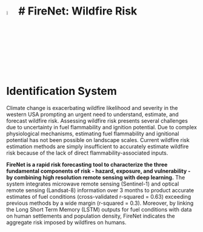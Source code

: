 # <img src="leafnet_logo.png" width="5%"> # FireNet: Wildfire Risk Identification System

Climate change is exacerbating wildfire likelihood and severity in the western USA prompting an urgent need to understand, estimate, and forecast wildfire risk. Assessing wildfire risk  presents several challenges due to uncertainty in fuel flammability and ignition potential. Due to complex physiological mechanisms, estimating fuel flammability and ignitional potential has not been possible on landscape scales. Current wildfire risk estimation methods are simply insufficient to accurately estimate wildfire risk because of the lack of direct flammability-associated inputs. 

**FireNet is a rapid risk forecasting tool to characterize the three fundamental components of risk - hazard, exposure, and vulnerability - by combining high resolution remote sensing with deep learning.** The system integrates microwave remote sensing (Sentinel-1) and optical remote sensing (Landsat-8) information over 3 months to product accurate estimates of fuel conditions (cross-validated r-squared = 0.63) exceeding previous methods by a wide margin (r-squared = 0.3). Moreover, by linking the Long Short Term Memory (LSTM) outputs for fuel conditions with data on human settlements and population density, FireNet indicates the aggregate risk imposed by wildfires on humans. 

